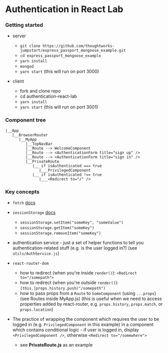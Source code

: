 # Authentication in React Lab

### Getting started

- server
  - `git clone https://github.com/thoughtworks-jumpstart/express_passport_mongoose_example.git`
  - `cd express_passport_mongoose_example`
  - `yarn install`
  - `mongod`
  - `yarn start` (this will run on port 3000)

- client
  - fork and clone repo
  - cd authentication-react-lab
  - `yarn install`
  - `yarn start` (this will run on port 3001)

### Component tree
```
|__App
   |__BrowserRouter
      |__MyApp
         |__TopNavBar
         |__Route --> WelcomeComponent
         |__Route --> <AuthenticationForm title="sign up" />
         |__Route --> <AuthenticationForm title="sign in" />
         |__PrivateRoute
            |__ if isAuthenticated === true
               |___PrivilegedComponent
            |__ if isAuthenticated !== true
               |___<Redirect to="/" />
``` 

### Key concepts
- `fetch` [docs](https://developer.mozilla.org/en-US/docs/Web/API/Fetch_API/Using_Fetch#Making_fetch_requests)
- `sessionStorage` [docs](https://developer.mozilla.org/en-US/docs/Web/API/Window/sessionStorage)
  - `sessionStorage.setItem("someKey", "someValue")`
  - `sessionStorage.getItem("someKey")`
  - `sessionStorage.removeItem("someKey")`

- authentication service - just a set of helper functions to tell you authentication-related stuff (e.g. is the user logged in?) (see `utils/AuthService.js`)

- `react-router-dom`
  - how to redirect (when you're inside `render()`): `<Redirect to="/somepath">`
  - how to redirect (when you're outside `render()`): `[this.]props.history.push("/somepath")`
  - how to pass props from a `Route` to `SomeComponent` (using `...props`) (see Routes inside MyApp.js) (this is useful when we need to access properties added by react-router, e.g. `props.history`, `props.match`, or `props.location`)

- The practice of wrapping the component which requires the user to be logged in (e.g. `PrivilegedComponent` in this example) in a component which contains conditional logic - if user is logged in, display `<PrivilegedComponent />`, otherwise `<Redirect to="/somewhere">`
  - see **PrivateRoute.js** as an example